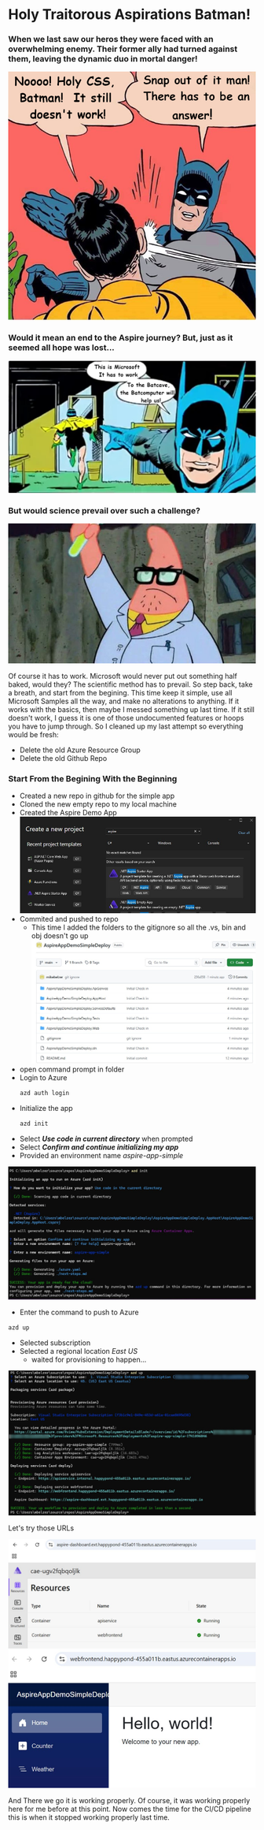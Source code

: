 # Holy Traitorous Aspirations Batman!

### When we last saw our heros they were faced with an overwhelming enemy.  Their former ally had turned against them, leaving the dynamic duo in mortal danger!
![Screen Shot](/assets/batmanrobin.jpg)

### Would it mean an end to the Aspire journey?  But, just as it seemed all hope was lost...
![Screen Shot](/assets/batmanrobin2.jpg)

### But would science prevail over such a challenge?
![Screen Shot](/assets/science.jpg)

Of course it has to work. Microsoft would never put out something half baked, would they?
The scientific method has to prevail.  So step back, take a breath, and start from the begining.
This time keep it simple, use all Microsoft Samples all the way, and make no alterations to anything.  If it works with the basics, then maybe I messed something up last time. If it still doesn't work, I guess it is one of those undocumented features or hoops you have to jump through.
So I cleaned up my last attempt so everything would be fresh:
- Delete the old Azure Resource Group
- Delete the old Github Repo


### Start From the Begining With the Beginning 
- Created a new repo in github for the simple app
- Cloned the new empty repo to my local machine
- Created the Aspire Demo App
![Screen Shot](/assets/AspireReDuo1.jpg)
- Commited and pushed to repo
  - This time I added the folders to the gitignore so all the .vs, bin and obj doesn't go up
![Screen Shot](/assets/AspireReDuo2.jpg)
- open command prompt in folder
- Login to Azure
  ```sh
  azd auth login
  ```
- Initialize the app
  ```sh
  azd init
  ```
- Select ***Use code in current directory*** when prompted
- Select ***Confirm and continue initializing my app***
- Provided an environment name *aspire-app-simple*

![Screen Shot](/assets/AspireReDuo3.jpg)
- Enter the command to push to Azure
```sh
azd up
```
- Selected subscription
- Selected a regional location *East US*
  - waited for provisioning to happen... 

![Screen Shot](/assets/AspireReDuo4.jpg)

Let's try those URLs

![Screen Shot](/assets/AspireReDuo5.jpg)
![Screen Shot](/assets/AspireReDuo6.jpg)

And There we go it is working properly.  Of course, it was working properly here for me before at this point.
Now comes the time for the CI/CD pipeline this is when it stopped working properly last time.


